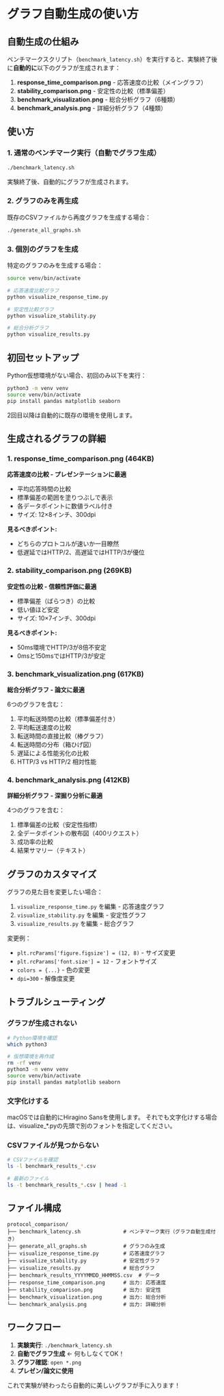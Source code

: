 # グラフ自動生成の使い方

## 自動生成の仕組み

ベンチマークスクリプト（`benchmark_latency.sh`）を実行すると、実験終了後に**自動的に**以下のグラフが生成されます：

1. **response_time_comparison.png** - 応答速度の比較（メイングラフ）
2. **stability_comparison.png** - 安定性の比較（標準偏差）
3. **benchmark_visualization.png** - 総合分析グラフ（6種類）
4. **benchmark_analysis.png** - 詳細分析グラフ（4種類）

## 使い方

### 1. 通常のベンチマーク実行（自動でグラフ生成）

```bash
./benchmark_latency.sh
```

実験終了後、自動的にグラフが生成されます。

### 2. グラフのみを再生成

既存のCSVファイルから再度グラフを生成する場合：

```bash
./generate_all_graphs.sh
```

### 3. 個別のグラフを生成

特定のグラフのみを生成する場合：

```bash
source venv/bin/activate

# 応答速度比較グラフ
python visualize_response_time.py

# 安定性比較グラフ
python visualize_stability.py

# 総合分析グラフ
python visualize_results.py
```

## 初回セットアップ

Python仮想環境がない場合、初回のみ以下を実行：

```bash
python3 -m venv venv
source venv/bin/activate
pip install pandas matplotlib seaborn
```

2回目以降は自動的に既存の環境を使用します。

## 生成されるグラフの詳細

### 1. response_time_comparison.png (464KB)
**応答速度の比較 - プレゼンテーションに最適**

- 平均応答時間の比較
- 標準偏差の範囲を塗りつぶしで表示
- 各データポイントに数値ラベル付き
- サイズ: 12×8インチ、300dpi

**見るべきポイント:**
- どちらのプロトコルが速いか一目瞭然
- 低遅延ではHTTP/2、高遅延ではHTTP/3が優位

### 2. stability_comparison.png (269KB)
**安定性の比較 - 信頼性評価に最適**

- 標準偏差（ばらつき）の比較
- 低い値ほど安定
- サイズ: 10×7インチ、300dpi

**見るべきポイント:**
- 50ms環境でHTTP/3が8倍不安定
- 0msと150msではHTTP/3が安定

### 3. benchmark_visualization.png (617KB)
**総合分析グラフ - 論文に最適**

6つのグラフを含む：
1. 平均転送時間の比較（標準偏差付き）
2. 平均転送速度の比較
3. 転送時間の直接比較（棒グラフ）
4. 転送時間の分布（箱ひげ図）
5. 遅延による性能劣化の比較
6. HTTP/3 vs HTTP/2 相対性能

### 4. benchmark_analysis.png (412KB)
**詳細分析グラフ - 深掘り分析に最適**

4つのグラフを含む：
1. 標準偏差の比較（安定性指標）
2. 全データポイントの散布図（400リクエスト）
3. 成功率の比較
4. 結果サマリー（テキスト）

## グラフのカスタマイズ

グラフの見た目を変更したい場合：

1. `visualize_response_time.py` を編集 - 応答速度グラフ
2. `visualize_stability.py` を編集 - 安定性グラフ
3. `visualize_results.py` を編集 - 総合グラフ

変更例：
- `plt.rcParams['figure.figsize'] = (12, 8)` - サイズ変更
- `plt.rcParams['font.size'] = 12` - フォントサイズ
- `colors = {...}` - 色の変更
- `dpi=300` - 解像度変更

## トラブルシューティング

### グラフが生成されない

```bash
# Python環境を確認
which python3

# 仮想環境を再作成
rm -rf venv
python3 -m venv venv
source venv/bin/activate
pip install pandas matplotlib seaborn
```

### 文字化けする

macOSでは自動的にHiragino Sansを使用します。
それでも文字化けする場合は、visualize_*.pyの先頭で別のフォントを指定してください。

### CSVファイルが見つからない

```bash
# CSVファイルを確認
ls -l benchmark_results_*.csv

# 最新のファイル
ls -t benchmark_results_*.csv | head -1
```

## ファイル構成

```
protocol_comparison/
├── benchmark_latency.sh              # ベンチマーク実行（グラフ自動生成付き）
├── generate_all_graphs.sh            # グラフのみ生成
├── visualize_response_time.py        # 応答速度グラフ
├── visualize_stability.py            # 安定性グラフ
├── visualize_results.py              # 総合グラフ
├── benchmark_results_YYYYMMDD_HHMMSS.csv  # データ
├── response_time_comparison.png      # 出力: 応答速度
├── stability_comparison.png          # 出力: 安定性
├── benchmark_visualization.png       # 出力: 総合分析
└── benchmark_analysis.png            # 出力: 詳細分析
```

## ワークフロー

1. **実験実行**: `./benchmark_latency.sh`
2. **自動でグラフ生成** ← 何もしなくてOK！
3. **グラフ確認**: `open *.png`
4. **プレゼン/論文に使用**

これで実験が終わったら自動的に美しいグラフが手に入ります！

